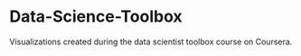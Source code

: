 # Data-Science-Toolbox
Visualizations created during the data scientist toolbox course on Coursera. 
